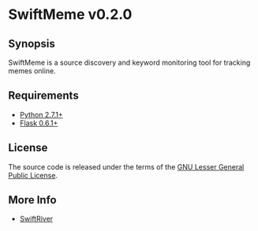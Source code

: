 # SwiftMeme v0.2.0

## Synopsis

SwiftMeme is a source discovery and keyword monitoring tool for tracking memes online.

## Requirements

* [Python 2.7.1+](http://www.python.org/download/releases/2.7.1/)
* [Flask 0.6.1+](http://flask.pocoo.org/)

## License

The source code is released under the terms of the [GNU Lesser General Public License](http://www.gnu.org/copyleft/lesser.html).

## More Info

* [SwiftRiver](http://swiftly.org)
